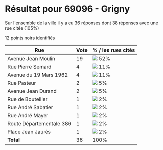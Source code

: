 # Résultat pour 69096 - Grigny

Sur l'ensemble de la ville il y a eu 36 réponses dont 38 réponses avec une rue citée (105%)

12 points noirs identifiés

| Rue | Vote | % / les rues cités|
|-----|------|-------------------|
| Avenue Jean Moulin | 19 | <img src="../../img/bar_52.gif" />&nbsp;52%|
| Rue Pierre Semard | 4 | <img src="../../img/bar_11.gif" />&nbsp;11%|
| Avenue du 19 Mars 1962 | 4 | <img src="../../img/bar_11.gif" />&nbsp;11%|
| Rue Pasteur | 2 | <img src="../../img/bar_5.gif" />&nbsp;5%|
| Avenue Jean Durand | 2 | <img src="../../img/bar_5.gif" />&nbsp;5%|
| Rue de Bouteiller | 1 | <img src="../../img/bar_2.gif" />&nbsp;2%|
| Rue André Sabatier | 1 | <img src="../../img/bar_2.gif" />&nbsp;2%|
| Rue André Mayer | 1 | <img src="../../img/bar_2.gif" />&nbsp;2%|
| Route Départementale 386 | 1 | <img src="../../img/bar_2.gif" />&nbsp;2%|
| Place Jean Jaurès | 1 | <img src="../../img/bar_2.gif" />&nbsp;2%|
| **Total** | 36 | 100%|
